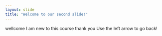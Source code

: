 ```yaml
---
layout: slide
title: "Welcome to our second slide!"
---
```

wellcome
I am new to this course
thank you
Use the left arrow to go back!
